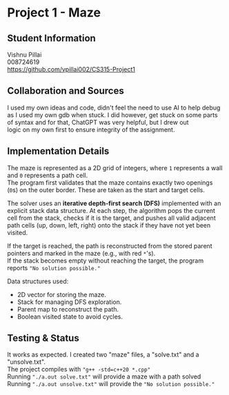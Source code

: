 # Project 1 - Maze

## Student Information
Vishnu Pillai  
008724619  
https://github.com/vpillai002/CS315-Project1

## Collaboration and Sources
I used my own ideas and code, didn't feel the need to use AI to help debug as I used my own gdb when stuck. 
I did however, get stuck on some parts of syntax and for that, ChatGPT was very helpful, but I drew out  
logic on my own first to ensure integrity of the assignment.  

## Implementation Details
The maze is represented as a 2D grid of integers, where `1` represents a wall and `0` represents a path cell.  
The program first validates that the maze contains exactly two openings (`0`s) on the outer border. These are taken as the start and target cells.  

The solver uses an **iterative depth-first search (DFS)** implemented with an explicit stack data structure. At each step, the algorithm pops the current cell from the stack, checks if it is the target, and pushes all valid adjacent path cells (up, down, left, right) onto the stack if they have not yet been visited.  

If the target is reached, the path is reconstructed from the stored parent pointers and marked in the maze (e.g., with red `*`'s).  
If the stack becomes empty without reaching the target, the program reports `"No solution possible."`

Data structures used:
- 2D vector for storing the maze.
- Stack for managing DFS exploration.
- Parent map to reconstruct the path.
- Boolean visited state to avoid cycles.

## Testing & Status
It works as expected. I created two "maze" files, a "solve.txt" and a "unsolve.txt".  
The project compiles with `"g++ -std=c++20 *.cpp"`  
Running `"./a.out solve.txt"` will provide a maze with a path solved  
Running `"./a.out unsolve.txt"` will provide the `"No solution possible."`  